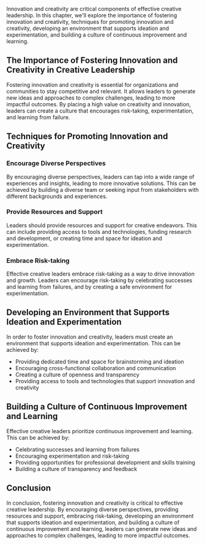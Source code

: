 
Innovation and creativity are critical components of effective creative leadership. In this chapter, we'll explore the importance of fostering innovation and creativity, techniques for promoting innovation and creativity, developing an environment that supports ideation and experimentation, and building a culture of continuous improvement and learning.

The Importance of Fostering Innovation and Creativity in Creative Leadership
----------------------------------------------------------------------------

Fostering innovation and creativity is essential for organizations and communities to stay competitive and relevant. It allows leaders to generate new ideas and approaches to complex challenges, leading to more impactful outcomes. By placing a high value on creativity and innovation, leaders can create a culture that encourages risk-taking, experimentation, and learning from failure.

Techniques for Promoting Innovation and Creativity
--------------------------------------------------

### Encourage Diverse Perspectives

By encouraging diverse perspectives, leaders can tap into a wide range of experiences and insights, leading to more innovative solutions. This can be achieved by building a diverse team or seeking input from stakeholders with different backgrounds and experiences.

### Provide Resources and Support

Leaders should provide resources and support for creative endeavors. This can include providing access to tools and technologies, funding research and development, or creating time and space for ideation and experimentation.

### Embrace Risk-taking

Effective creative leaders embrace risk-taking as a way to drive innovation and growth. Leaders can encourage risk-taking by celebrating successes and learning from failures, and by creating a safe environment for experimentation.

Developing an Environment that Supports Ideation and Experimentation
--------------------------------------------------------------------

In order to foster innovation and creativity, leaders must create an environment that supports ideation and experimentation. This can be achieved by:

* Providing dedicated time and space for brainstorming and ideation
* Encouraging cross-functional collaboration and communication
* Creating a culture of openness and transparency
* Providing access to tools and technologies that support innovation and creativity

Building a Culture of Continuous Improvement and Learning
---------------------------------------------------------

Effective creative leaders prioritize continuous improvement and learning. This can be achieved by:

* Celebrating successes and learning from failures
* Encouraging experimentation and risk-taking
* Providing opportunities for professional development and skills training
* Building a culture of transparency and feedback

Conclusion
----------

In conclusion, fostering innovation and creativity is critical to effective creative leadership. By encouraging diverse perspectives, providing resources and support, embracing risk-taking, developing an environment that supports ideation and experimentation, and building a culture of continuous improvement and learning, leaders can generate new ideas and approaches to complex challenges, leading to more impactful outcomes.
